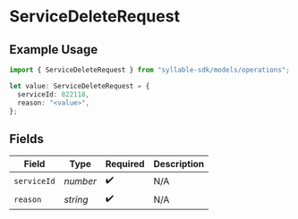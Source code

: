 # ServiceDeleteRequest

## Example Usage

```typescript
import { ServiceDeleteRequest } from "syllable-sdk/models/operations";

let value: ServiceDeleteRequest = {
  serviceId: 822118,
  reason: "<value>",
};
```

## Fields

| Field              | Type               | Required           | Description        |
| ------------------ | ------------------ | ------------------ | ------------------ |
| `serviceId`        | *number*           | :heavy_check_mark: | N/A                |
| `reason`           | *string*           | :heavy_check_mark: | N/A                |